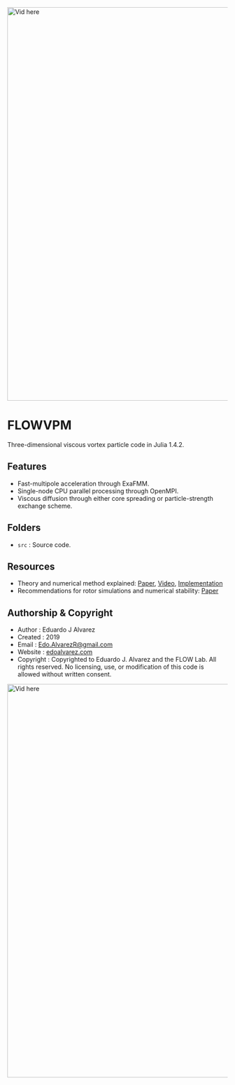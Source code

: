 <img src="docs/vid/val_leapfrog04_6.gif" alt="Vid here" style="width: 900px;"/>

# FLOWVPM

Three-dimensional viscous vortex particle code in Julia 1.4.2.

## Features
  * Fast-multipole acceleration through ExaFMM.
  * Single-node CPU parallel processing through OpenMPI.
  * Viscous diffusion through either core spreading or particle-strength exchange scheme.

## Folders
  * `src`         : Source code.

## Resources
  * Theory and numerical method explained: [Paper](https://github.com/byuflowlab/SimpleVPM.jl/blob/master/docs/Theory.pdf), [Video](https://www.youtube.com/watch?v=24sxy_hTJ9s), [Implementation](https://github.com/byuflowlab/SimpleVPM.jl)
  * Recommendations for rotor simulations and numerical stability: [Paper](http://flowlab.groups.et.byu.net/preprints/Alvarez2020.pdf)

## Authorship & Copyright
* Author            : Eduardo J Alvarez
* Created           : 2019
* Email             : Edo.AlvarezR@gmail.com
* Website           : [edoalvarez.com](https://www.edoalvarez.com/)
* Copyright         : Copyrighted to Eduardo J. Alvarez and the FLOW Lab. All
    rights reserved. No licensing, use, or modification of this code is allowed
    without written consent.

<img src="docs/vid/val_ringcollision09_3.gif" alt="Vid here" style="width: 900px;"/>
